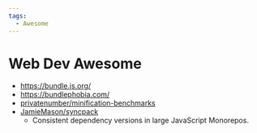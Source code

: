 ```yaml
---
tags:
  - Awesome
---
```


# Web Dev Awesome

- https://bundle.js.org/
- https://bundlephobia.com/
- [privatenumber/minification-benchmarks](https://github.com/privatenumber/minification-benchmarks)
- [JamieMason/syncpack](https://github.com/JamieMason/syncpack)
  - Consistent dependency versions in large JavaScript Monorepos.
